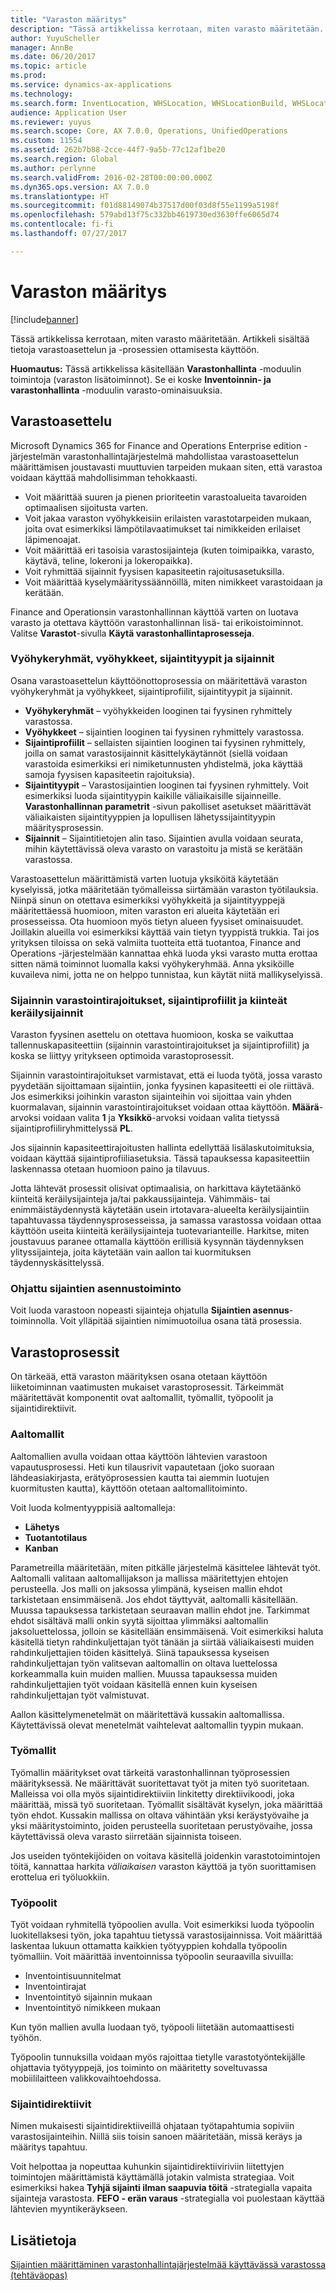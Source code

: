 ```yaml
---
title: "Varaston määritys"
description: "Tässä artikkelissa kerrotaan, miten varasto määritetään. Artikkeli sisältää tietoja varastoasettelun ja -prosessien ottamisesta käyttöön."
author: YuyuScheller
manager: AnnBe
ms.date: 06/20/2017
ms.topic: article
ms.prod: 
ms.service: dynamics-ax-applications
ms.technology: 
ms.search.form: InventLocation, WHSLocation, WHSLocationBuild, WHSLocationProfile, WHSLocationType, WHSLocDirTable, WHSParameters, WHSWaveTemplateTable, WHSWorkPool, WHSWorkTemplateTable, WHSZone, WHSZoneGroup
audience: Application User
ms.reviewer: yuyus
ms.search.scope: Core, AX 7.0.0, Operations, UnifiedOperations
ms.custom: 11554
ms.assetid: 262b7b88-2cce-44f7-9a5b-77c12af1be20
ms.search.region: Global
ms.author: perlynne
ms.search.validFrom: 2016-02-28T00:00:00.000Z
ms.dyn365.ops.version: AX 7.0.0
ms.translationtype: HT
ms.sourcegitcommit: f01d88149074b37517d00f03d8f55e1199a5198f
ms.openlocfilehash: 579abd13f75c332bb4619730ed3630ffe6065d74
ms.contentlocale: fi-fi
ms.lasthandoff: 07/27/2017

---
```


# <a name="warehouse-configuration"></a>Varaston määritys

[!include[banner](../includes/banner.md)]


Tässä artikkelissa kerrotaan, miten varasto määritetään. Artikkeli sisältää tietoja varastoasettelun ja -prosessien ottamisesta käyttöön.

**Huomautus:** Tässä artikkelissa käsitellään **Varastonhallinta** -moduulin toimintoja (varaston lisätoiminnot). Se ei koske **Inventoinnin- ja varastonhallinta** -moduulin varasto-ominaisuuksia.

## <a name="warehouse-layout"></a>Varastoasettelu
Microsoft Dynamics 365 for Finance and Operations Enterprise edition -järjestelmän varastonhallintajärjestelmä mahdollistaa varastoasettelun määrittämisen joustavasti muuttuvien tarpeiden mukaan siten, että varastoa voidaan käyttää mahdollisimman tehokkaasti.

-   Voit määrittää suuren ja pienen prioriteetin varastoalueita tavaroiden optimaalisen sijoitusta varten.
-   Voit jakaa varaston vyöhykkeisiin erilaisten varastotarpeiden mukaan, joita ovat esimerkiksi lämpötilavaatimukset tai nimikkeiden erilaiset läpimenoajat.
-   Voit määrittää eri tasoisia varastosijainteja (kuten toimipaikka, varasto, käytävä, teline, lokeroni ja lokeropaikka).
-   Voit ryhmittää sijainnit fyysisen kapasiteetin rajoitusasetuksilla.
-   Voit määrittää kyselymäärityssäännöillä, miten nimikkeet varastoidaan ja kerätään.

Finance and Operationsin varastonhallinnan käyttöä varten on luotava varasto ja otettava käyttöön varastonhallinnan lisä- tai erikoistoiminnot. Valitse **Varastot**-sivulla **Käytä varastonhallintaprosesseja**.

### <a name="zone-groups-zones-location-types-and-locations"></a>Vyöhykeryhmät, vyöhykkeet, sijaintityypit ja sijainnit

Osana varastoasettelun käyttöönottoprosessia on määritettävä varaston vyöhykeryhmät ja vyöhykkeet, sijaintiprofiilit, sijaintityypit ja sijainnit.

-   **Vyöhykeryhmät** – vyöhykkeiden looginen tai fyysinen ryhmittely varastossa.
-   **Vyöhykkeet** – sijaintien looginen tai fyysinen ryhmittely varastossa.
-   **Sijaintiprofiilit** – sellaisten sijaintien looginen tai fyysinen ryhmittely, joilla on samat varastosijainnit käsittelykäytännöt (siellä voidaan varastoida esimerkiksi eri nimiketunnusten yhdistelmä, joka käyttää samoja fyysisen kapasiteetin rajoituksia).
-   **Sijaintityypit** – Varastosijaintien looginen tai fyysinen ryhmittely. Voit esimerkiksi luoda sijaintityypin kaikille väliaikaisille sijainneille. **Varastonhallinnan parametrit** -sivun pakolliset asetukset määrittävät väliaikaisten sijaintityyppien ja lopullisen lähetyssijaintityypin määritysprosessin.
-   **Sijainnit** – Sijaintitietojen alin taso. Sijaintien avulla voidaan seurata, mihin käytettävissä oleva varasto on varastoitu ja mistä se kerätään varastossa.

Varastoasettelun määrittämistä varten luotuja yksiköitä käytetään kyselyissä, jotka määritetään työmalleissa siirtämään varaston työtilauksia. Niinpä sinun on otettava esimerkiksi vyöhykkeitä ja sijaintityyppejä määritettäessä huomioon, miten varaston eri alueita käytetään eri prosesseissa. Ota huomioon myös tietyn alueen fyysiset ominaisuudet. Joillakin alueilla voi esimerkiksi käyttää vain tietyn tyyppistä trukkia. Tai jos yrityksen tiloissa on sekä valmiita tuotteita että tuotantoa, Finance and Operations -järjestelmään kannattaa ehkä luoda yksi varasto mutta erottaa sitten nämä toiminnot luomalla kaksi vyöhykeryhmää. Anna yksiköille kuvaileva nimi, jotta ne on helppo tunnistaa, kun käytät niitä mallikyselyissä.

### <a name="location-stocking-limits-location-profiles-and-fixed-picking-locations"></a>Sijainnin varastointirajoitukset, sijaintiprofiilit ja kiinteät keräilysijainnit

Varaston fyysinen asettelu on otettava huomioon, koska se vaikuttaa tallennuskapasiteettiin (sijainnin varastointirajoitukset ja sijaintiprofiilit) ja koska se liittyy yritykseen optimoida varastoprosessit. 

Sijainnin varastointirajoitukset varmistavat, että ei luoda työtä, jossa varasto pyydetään sijoittamaan sijaintiin, jonka fyysinen kapasiteetti ei ole riittävä. Jos esimerkiksi joihinkin varaston sijainteihin voi sijoittaa vain yhden kuormalavan, sijainnin varastointirajoitukset voidaan ottaa käyttöön. **Määrä**-arvoksi voidaan valita **1** ja **Yksikkö**-arvoksi voidaan valita tietyssä sijaintiprofiiliryhmittelyssä **PL**. 

Jos sijainnin kapasiteettirajoitusten hallinta edellyttää lisälaskutoimituksia, voidaan käyttää sijaintiprofiiliasetuksia. Tässä tapauksessa kapasiteettiin laskennassa otetaan huomioon paino ja tilavuus. 

Jotta lähtevät prosessit olisivat optimaalisia, on harkittava käytetäänkö kiinteitä keräilysijainteja ja/tai pakkaussijainteja. Vähimmäis- tai enimmäistäydennystä käytetään usein irtotavara-alueelta keräilysijaintiin tapahtuvassa täydennysprosesseissa, ja samassa varastossa voidaan ottaa käyttöön useita kiinteitä keräilysijainteja tuotevarianteille. Harkitse, miten joustavuus paranee ottamalla käyttöön erillisiä kysynnän täydennyksen ylityssijainteja, joita käytetään vain aallon tai kuormituksen täydennyskäsittelyssä.

### <a name="location-setup-wizard"></a>Ohjattu sijaintien asennustoiminto

Voit luoda varastoon nopeasti sijainteja ohjatulla **Sijaintien asennus**-toiminnolla. Voit ylläpitää sijaintien nimimuotoilua osana tätä prosessia.

## <a name="warehouse-processes"></a>Varastoprosessit
On tärkeää, että varaston määrityksen osana otetaan käyttöön liiketoiminnan vaatimusten mukaiset varastoprosessit. Tärkeimmät määritettävät komponentit ovat aaltomallit, työmallit, työpoolit ja sijaintidirektiivit.

### <a name="wave-templates"></a>Aaltomallit

Aaltomallien avulla voidaan ottaa käyttöön lähtevien varastoon vapautusprosessi. Heti kun tilausrivit vapautetaan (joko suoraan lähdeasiakirjasta, erätyöprosessien kautta tai aiemmin luotujen kuormitusten kautta), käyttöön otetaan aaltomallitoiminto. 

Voit luoda kolmentyyppisiä aaltomalleja: 
-   **Lähetys**
-   **Tuotantotilaus**
-   **Kanban** 

Parametreilla määritetään, miten pitkälle järjestelmä käsittelee lähtevät työt. Aaltomalli valitaan aaltomallijakson ja mallissa määritettyjen ehtojen perusteella. Jos malli on jaksossa ylimpänä, kyseisen mallin ehdot tarkistetaan ensimmäisenä. Jos ehdot täyttyvät, aaltomalli käsitellään. Muussa tapauksessa tarkistetaan seuraavan mallin ehdot jne. Tarkimmat ehdot sisältävä malli onkin syytä sijoittaa ylimmäksi aaltomallin jaksoluettelossa, jolloin se käsitellään ensimmäisenä. Voit esimerkiksi haluta käsitellä tietyn rahdinkuljettajan työt tänään ja siirtää väliaikaisesti muiden rahdinkuljettajien töiden käsittelyä. Siinä tapauksessa kyseisen rahdinkuljettajan työn valitsevan aaltomallin on oltava luettelossa korkeammalla kuin muiden mallien. Muussa tapauksessa muiden rahdinkuljettajien työt voidaan käsitellä ennen kuin kyseisen rahdinkuljettajan työt valmistuvat. 

Aallon käsittelymenetelmät on määritettävä kussakin aaltomallissa. Käytettävissä olevat menetelmät vaihtelevat aaltomallin tyypin mukaan.

### <a name="work-templates"></a>Työmallit

Työmallin määritykset ovat tärkeitä varastonhallinnan työprosessien määrityksessä. Ne määrittävät suoritettavat työt ja miten työ suoritetaan. Malleissa voi olla myös sijaintidirektiiviin linkitetty direktiivikoodi, joka määrittää, missä työ suoritetaan. Työmallit sisältävät kyselyn, joka määrittää työn ehdot. Kussakin mallissa on oltava vähintään yksi keräystyövaihe ja yksi määritystoiminto, joiden perusteella suoritetaan perustyövaihe, jossa käytettävissä oleva varasto siirretään sijainnista toiseen. 

Jos useiden työntekijöiden on voitava käsitellä joidenkin varastotoimintojen töitä, kannattaa harkita *väliaikaisen* varaston käyttöä ja työn suorittamisen erottelua eri työluokkiin.

### <a name="work-pools"></a>Työpoolit

Työt voidaan ryhmitellä työpoolien avulla. Voit esimerkiksi luoda työpoolin luokitellaksesi työn, joka tapahtuu tietyssä varastosijainnissa. Voit määrittää laskentaa lukuun ottamatta kaikkien työtyyppien kohdalla työpoolin työmalliin. Voit määrittää inventoinnissa työpoolin seuraavilla sivuilla:

-   Inventointisuunnitelmat
-   Inventointirajat
-   Inventointityö sijainnin mukaan
-   Inventointityö nimikkeen mukaan

Kun työn mallien avulla luodaan työ, työpooli liitetään automaattisesti työhön. 

Työpoolin tunnuksilla voidaan myös rajoittaa tietylle varastotyöntekijälle ohjattavia työtyyppejä, jos toiminto on määritetty soveltuvassa mobiililaitteen valikkovaihtoehdossa.

### <a name="location-directives"></a>Sijaintidirektiivit

Nimen mukaisesti sijaintidirektiiveillä ohjataan työtapahtumia sopiviin varastosijainteihin. Niillä siis toisin sanoen määritetään, missä keräys ja määritys tapahtuu. 

Voit helpottaa ja nopeuttaa kuhunkin sijaintidirektiiviriviin liitettyjen toimintojen määrittämistä käyttämällä jotakin valmista strategiaa. Voit esimerkiksi hakea **Tyhjä sijainti ilman saapuvia töitä** -strategialla vapaita sijainteja varastosta. **FEFO - erän varaus** -strategialla voi puolestaan käyttää lähtevien myyntikeräykseen.

<a name="see-also"></a>Lisätietoja
--------

[Sijaintien määrittäminen varastonhallintajärjestelmää käyttävässä varastossa (tehtäväopas)](/dynamics365/unified-operations/supply-chain/warehousing/tasks/configure-locations-wms-enabled-warehouse)





